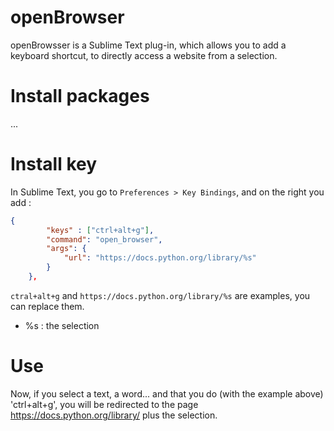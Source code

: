 # openBrowser
openBrowsser is a Sublime Text plug-in, which allows you to add a keyboard shortcut, to directly access a website from a selection.

# Install packages
...

# Install key
In Sublime Text, you go to `Preferences > Key Bindings`, and on the right you add :
```JSON
{
        "keys" : ["ctrl+alt+g"],
        "command": "open_browser",
        "args": {
            "url": "https://docs.python.org/library/%s"
        }
    },
```
`ctral+alt+g` and `https://docs.python.org/library/%s` are examples, you can replace them.

- %s : the selection

# Use
Now, if you select a text, a word... and that you do (with the example above) 'ctrl+alt+g', you will be redirected to the page https://docs.python.org/library/ plus the selection.
